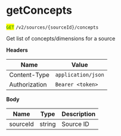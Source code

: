 # getConcepts

<mark style="color:green;">`GET`</mark> `/v2/sources/{sourceId}/concepts`

Get list of concepts/dimensions for a source

**Headers**

| Name          | Value              |
| ------------- | ------------------ |
| Content-Type  | `application/json` |
| Authorization | `Bearer <token>`   |

**Body**

| Name     | Type   | Description |
| -------- | ------ | ----------- |
| sourceId | string | Source ID   |
